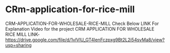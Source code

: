# CRm-application-for-rice-mill
CRM-APPLICATION-FOR-WHOLESALE-RICE-MILL
Check Below LINK For Explanation Video for the project CRM APPLICATION FOR WHOLESALE RICE MILL LINK-
https://drive.google.com/file/d/1vlVlU_GT4lenFczpxg9Bt2L2i54svMa8/view?usp=sharing
